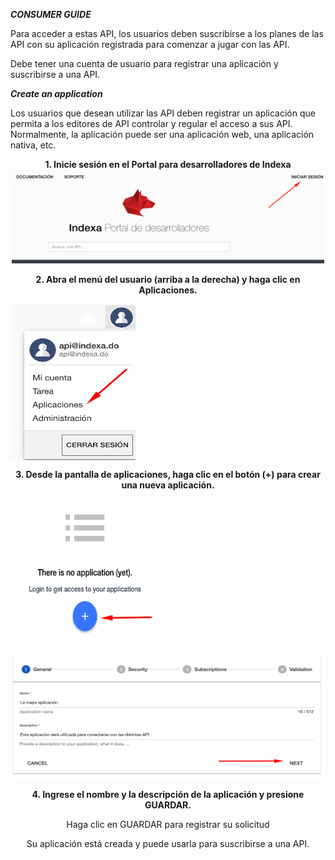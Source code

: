 ***CONSUMER GUIDE***

Para acceder a estas API, los usuarios deben suscribirse a los planes de las API con su aplicación registrada para comenzar a jugar con las API.

Debe tener una cuenta de usuario para registrar una aplicación y suscribirse a una API.

***Create an application***

Los usuarios que desean utilizar las API deben registrar un aplicación que permita a los editores de API controlar y regular el acceso a sus API. Normalmente, la aplicación puede ser una aplicación web, una aplicación nativa, etc.

<style type="text/css">
.b {
  margin-right: auto;
  margin-top: auto;
}
</style>

<div>
<p align="center"><b>1. Inicie sesión en el Portal para desarrolladores de Indexa</b><img src="https://raw.githubusercontent.com/indexa-git/apis-documentation/master/consumer-guide/images/login.png" alt="drawing" width="500" height="150"/></p>

<p align="center"><b>2. Abra el menú del usuario (arriba a la derecha) y haga clic en Aplicaciones.</b></p>

<img align="center" src="https://raw.githubusercontent.com/indexa-git/apis-documentation/master/consumer-guide/images/application.png" alt="drawing" width="200" height="250"/>

<p align="center"><b>3. Desde la pantalla de aplicaciones, haga clic en el botón (+) para crear una nueva aplicación.</b></p>

<img align="center" src="https://raw.githubusercontent.com/indexa-git/apis-documentation/master/consumer-guide/images/application2.png" alt="drawing" width="250" height="250"/>

<img align="center" src="https://raw.githubusercontent.com/indexa-git/apis-documentation/master/consumer-guide/images/application3.png" alt="drawing" width="600" height="200"/>

<p align="center"><b>4. Ingrese el nombre y la descripción de la aplicación y presione GUARDAR.</b></p>

<p align="center">Haga clic en GUARDAR para registrar su solicitud</p>

<p align="center">Su aplicación está creada y puede usarla para suscribirse a una API.</p>
</div>
